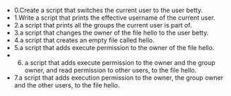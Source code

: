 - 0.Create a script that switches the current user to the user betty.
- 1.Write a script that prints the effective username of the current user.
- 2.a script that prints all the groups the current user is part of.
- 3.a script that changes the owner of the file hello to the user betty.
- 4.a script that creates an empty file called hello.
- 5.a script that adds execute permission to the owner of the file hello.
- 6. a script that adds execute permission to the owner and the group owner, and read permission to other users, to the file hello.
- 7.a script that adds execution permission to the owner, the group owner and the other users, to the file hello.
